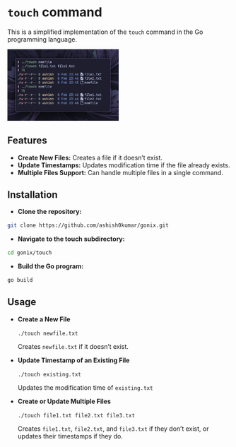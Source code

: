# `touch` command

This is a simplified implementation of the `touch` command in the Go programming language.

<img src="../examples/touch.png" alt="example" width="50%">

## Features

- **Create New Files:** Creates a file if it doesn’t exist.
- **Update Timestamps:** Updates modification time if the file already exists.
- **Multiple Files Support:** Can handle multiple files in a single command.

## Installation

- **Clone the repository:**

```bash
git clone https://github.com/ashish0kumar/gonix.git
```

- **Navigate to the touch subdirectory:**

```bash
cd gonix/touch
```

- **Build the Go program:**

```bash
go build
```

## Usage

- **Create a New File**

    `./touch newfile.txt`

    Creates `newfile.txt` if it doesn’t exist.

- **Update Timestamp of an Existing File**

    `./touch existing.txt`

    Updates the modification time of `existing.txt`

- **Create or Update Multiple Files**

    `./touch file1.txt file2.txt file3.txt`

    Creates `file1.txt`, `file2.txt`, and `file3.txt` if they don’t exist, or updates their timestamps if they do.